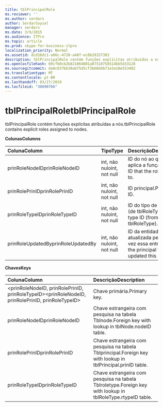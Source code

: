 ```yaml
---
title: tblPrincipalRole
ms.reviewer: ''
ms.author: serdars
author: SerdarSoysal
manager: serdars
ms.date: 3/9/2015
ms.audience: ITPro
ms.topic: article
ms.prod: skype-for-business-itpro
localization_priority: Normal
ms.assetid: dcd16dc1-a66c-4720-a48f-ec8b28337383
description: tblPrincipalRole contém funções explícitas atribuídas a nós.
ms.openlocfilehash: 69cfb0cb2b821064801a07510758514bb5d33128
ms.sourcegitcommit: da8c037bb30abf5d5cf3b60d4b71e3a10e553402
ms.translationtype: MT
ms.contentlocale: pt-BR
ms.lasthandoff: 03/27/2019
ms.locfileid: "30890766"
---
```

# <a name="tblprincipalrole"></a><span data-ttu-id="b6d0b-103">tblPrincipalRole</span><span class="sxs-lookup"><span data-stu-id="b6d0b-103">tblPrincipalRole</span></span>
 
<span data-ttu-id="b6d0b-104">tblPrincipalRole contém funções explícitas atribuídas a nós.</span><span class="sxs-lookup"><span data-stu-id="b6d0b-104">tblPrincipalRole contains explicit roles assigned to nodes.</span></span>
  
<span data-ttu-id="b6d0b-105">**Colunas**</span><span class="sxs-lookup"><span data-stu-id="b6d0b-105">**Columns**</span></span>

|<span data-ttu-id="b6d0b-106">**Coluna**</span><span class="sxs-lookup"><span data-stu-id="b6d0b-106">**Column**</span></span>|<span data-ttu-id="b6d0b-107">**Tipo**</span><span class="sxs-lookup"><span data-stu-id="b6d0b-107">**Type**</span></span>|<span data-ttu-id="b6d0b-108">**Descrição**</span><span class="sxs-lookup"><span data-stu-id="b6d0b-108">**Description**</span></span>|
|:-----|:-----|:-----|
|<span data-ttu-id="b6d0b-109">prinRoleNodeID</span><span class="sxs-lookup"><span data-stu-id="b6d0b-109">prinRoleNodeID</span></span>  <br/> |<span data-ttu-id="b6d0b-110">int, não nulo</span><span class="sxs-lookup"><span data-stu-id="b6d0b-110">int, not null</span></span>  <br/> |<span data-ttu-id="b6d0b-111">ID do nó ao qual se aplica a função.</span><span class="sxs-lookup"><span data-stu-id="b6d0b-111">Node ID that the role applies to.</span></span>  <br/> |
|<span data-ttu-id="b6d0b-112">prinRolePrinID</span><span class="sxs-lookup"><span data-stu-id="b6d0b-112">prinRolePrinID</span></span>  <br/> |<span data-ttu-id="b6d0b-113">int, não nulo</span><span class="sxs-lookup"><span data-stu-id="b6d0b-113">int, not null</span></span>  <br/> |<span data-ttu-id="b6d0b-114">ID principal.</span><span class="sxs-lookup"><span data-stu-id="b6d0b-114">Principal ID.</span></span>  <br/> |
|<span data-ttu-id="b6d0b-115">prinRoleTypeID</span><span class="sxs-lookup"><span data-stu-id="b6d0b-115">prinRoleTypeID</span></span>  <br/> |<span data-ttu-id="b6d0b-116">int, não nulo</span><span class="sxs-lookup"><span data-stu-id="b6d0b-116">int, not null</span></span>  <br/> |<span data-ttu-id="b6d0b-117">ID do tipo de função (de tblRoleType).</span><span class="sxs-lookup"><span data-stu-id="b6d0b-117">Role type ID (from tblRoleType).</span></span>  <br/> |
|<span data-ttu-id="b6d0b-118">prinRoleUpdatedBy</span><span class="sxs-lookup"><span data-stu-id="b6d0b-118">prinRoleUpdatedBy</span></span>  <br/> |<span data-ttu-id="b6d0b-119">int, não nulo</span><span class="sxs-lookup"><span data-stu-id="b6d0b-119">int, not null</span></span>  <br/> |<span data-ttu-id="b6d0b-120">ID da entidade que atualizada pela última vez essa entrada.</span><span class="sxs-lookup"><span data-stu-id="b6d0b-120">ID of the principal that last updated this entry.</span></span>  <br/> |
   
<span data-ttu-id="b6d0b-121">**Chaves**</span><span class="sxs-lookup"><span data-stu-id="b6d0b-121">**Keys**</span></span>

|<span data-ttu-id="b6d0b-122">**Coluna**</span><span class="sxs-lookup"><span data-stu-id="b6d0b-122">**Column**</span></span>|<span data-ttu-id="b6d0b-123">**Descrição**</span><span class="sxs-lookup"><span data-stu-id="b6d0b-123">**Description**</span></span>|
|:-----|:-----|
|<span data-ttu-id="b6d0b-124">\<prinRoleNodeID, prinRolePrinID, prinRoleTypeID\></span><span class="sxs-lookup"><span data-stu-id="b6d0b-124">\<prinRoleNodeID, prinRolePrinID, prinRoleTypeID\></span></span>  <br/> |<span data-ttu-id="b6d0b-125">Chave primária.</span><span class="sxs-lookup"><span data-stu-id="b6d0b-125">Primary key.</span></span>  <br/> |
|<span data-ttu-id="b6d0b-126">prinRoleNodeID</span><span class="sxs-lookup"><span data-stu-id="b6d0b-126">prinRoleNodeID</span></span>  <br/> |<span data-ttu-id="b6d0b-127">Chave estrangeira com pesquisa na tabela Tblnode.</span><span class="sxs-lookup"><span data-stu-id="b6d0b-127">Foreign key with lookup in tblNode.nodeID table.</span></span>  <br/> |
|<span data-ttu-id="b6d0b-128">prinRolePrinID</span><span class="sxs-lookup"><span data-stu-id="b6d0b-128">prinRolePrinID</span></span>  <br/> |<span data-ttu-id="b6d0b-129">Chave estrangeira com pesquisa na tabela Tblprincipal.</span><span class="sxs-lookup"><span data-stu-id="b6d0b-129">Foreign key with lookup in tblPrincipal.prinID table.</span></span>  <br/> |
|<span data-ttu-id="b6d0b-130">prinRoleTypeID</span><span class="sxs-lookup"><span data-stu-id="b6d0b-130">prinRoleTypeID</span></span>  <br/> |<span data-ttu-id="b6d0b-131">Chave estrangeira com pesquisa na tabela Tblroletype.</span><span class="sxs-lookup"><span data-stu-id="b6d0b-131">Foreign key with lookup in tblRoleType.rtypeID table.</span></span>  <br/> |
   

